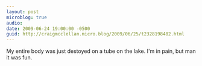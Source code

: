 ```yaml
---
layout: post
microblog: true
audio: 
date: 2009-06-24 19:00:00 -0500
guid: http://craigmcclellan.micro.blog/2009/06/25/t2328198482.html
---
```

My entire body was just destoyed on a tube on the lake. I'm in pain, but man it was fun.
